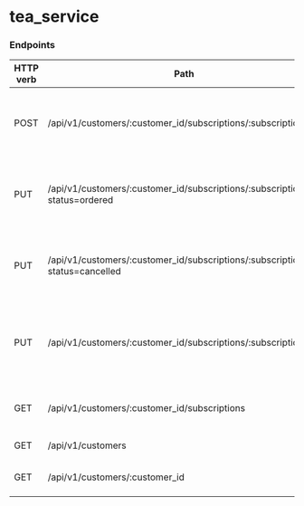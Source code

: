 # tea_service


### Endpoints

HTTP verb   | Path                                                          | Use
------------|---------------------------------------------------------------|-------------------------------------------
POST        | /api/v1/customers/:customer_id/subscriptions/:subscription_id | Subscribe a customer to a tea subscription, and create a subscription
PUT         | /api/v1/customers/:customer_id/subscriptions/:subscription_id?status=ordered | Update a customer's tea subscription status to ordered)
PUT         | /api/v1/customers/:customer_id/subscriptions/:subscription_id?status=cancelled | Update a customer's tea subscription status to cancelled)
PUT         | /api/v1/customers/:customer_id/subscriptions/:subscription_id | Update a customer's tea subscription status to ordered, or canceled)
GET         | /api/v1/customers/:customer_id/subscriptions                 | See customer's total subscriptions
GET         | /api/v1/customers                                            | View all customer's
GET         | /api/v1/customers/:customer_id                               | View one customer's info
